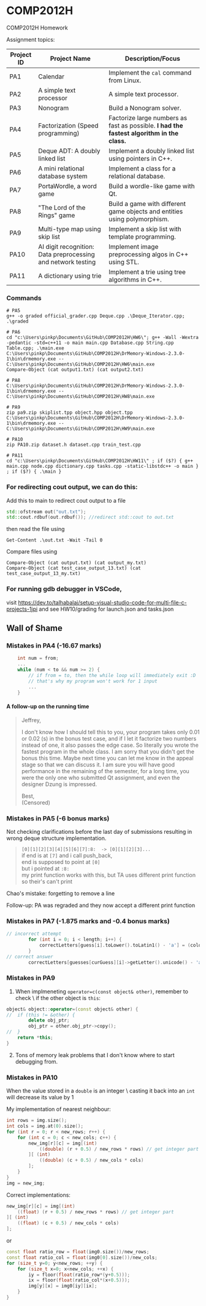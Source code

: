 # COMP2012H
 COMP2012H Homework

Assignment topics:

<!-- ![image](https://github.com/user-attachments/assets/ac96b485-4a52-4380-9e4c-b15700816791) -->

| Project ID | Project Name                                   | Description/Focus                   |
|------------|------------------------------------------------|-------------------------------|
| PA1        | Calendar                                       | Implement the `cal` command from Linux.                            |
| PA2        | A simple text processor                        | A simple text processor.                               |
| PA3        | Nonogram                                     | Build a Nonogram solver.                              |
| PA4        | Factorization (Speed programming)             | Factorize large numbers as fast as possible. **I had the fastest algorithm in the class.**                              |
| PA5        | Deque ADT: A doubly linked list               | Implement a doubly linked list using pointers in C++.                              |
| PA6        | A mini relational database system              | Implement a class for a relational database.                              |
| PA7        | PortaWordle, a word game                      | Build a wordle-like game with Qt.                              |
| PA8        | "The Lord of the Rings" game                  | Build a game with different game objects and entities using polymorphism.                              |
| PA9        | Multi-type map using skip list                | Implement a skip list with template programming.                               |
| PA10       | AI digit recognition: Data preprocessing and network testing | Implement image preprocessing algos in C++ using STL.                        |
| PA11       | A dictionary using trie                        | Implement a trie using tree algorithms in C++.                              |


### Commands
```
# PA5
g++ -o graded official_grader.cpp Deque.cpp .\Deque_Iterator.cpp; .\graded

# PA6
cd "c:\Users\pinkp\Documents\GitHub\COMP2012H\HW6\"; g++ -Wall -Wextra -pedantic -std=c++11 -o main main.cpp Database.cpp String.cpp Table.cpp; .\main.exe 
C:\Users\pinkp\Documents\GitHub\COMP2012H\DrMemory-Windows-2.3.0-1\bin\drmemory.exe -- C:\Users\pinkp\Documents\GitHub\COMP2012H\HW6\main.exe
Compare-Object (cat output1.txt) (cat output2.txt)

# PA8
C:\Users\pinkp\Documents\GitHub\COMP2012H\DrMemory-Windows-2.3.0-1\bin\drmemory.exe -- C:\Users\pinkp\Documents\GitHub\COMP2012H\HW8\main.exe

# PA9
zip pa9.zip skiplist.tpp object.hpp object.tpp
C:\Users\pinkp\Documents\GitHub\COMP2012H\DrMemory-Windows-2.3.0-1\bin\drmemory.exe -- C:\Users\pinkp\Documents\GitHub\COMP2012H\HW9\main.exe

# PA10
zip PA10.zip dataset.h dataset.cpp train_test.cpp

# PA11
cd "c:\Users\pinkp\Documents\GitHub\COMP2012H\HW11\" ; if ($?) { g++ main.cpp node.cpp dictionary.cpp tasks.cpp -static-libstdc++ -o main } ; if ($?) { .\main }

```

### For redirecting cout output, we can do this:
Add this to main to redirect cout output to a file
```C++
std::ofstream out("out.txt");
std::cout.rdbuf(out.rdbuf()); //redirect std::cout to out.txt
```
then read the file using
```
Get-Content .\out.txt -Wait -Tail 0
```

Compare files using
```
Compare-Object (cat output.txt) (cat output_my.txt)
Compare-Object (cat test_case_output_13.txt) (cat test_case_output_13_my.txt)
```

### For running gdb debugger in VSCode,
visit https://dev.to/talhabalaj/setup-visual-studio-code-for-multi-file-c-projects-1jpi and see HW10/grading for launch.json and tasks.json

## Wall of Shame
### Mistakes in PA4 (-16.67 marks)
```C
    int num = from;
    ... 
    while (num < to && num >= 2) { 
        // if from = to, then the while loop will immediately exit :D
        // that's why my program won't work for 1 input
        ...
    }
```

#### A follow-up on the running time
> Jeffrey,
> 
> I don't know how I should tell this to you, your program takes only 0.01 or 0.02 (s) in the bonus test case, and if I let it factorize two numbers instead of one, it also passes the edge case. So literally you wrote the fastest program in the whole class. I am sorry that you didn't get the bonus this time. Maybe next time you can let me know in the appeal stage so that we can discuss it. I am sure you will have good performance in the remaining of the semester, for a long time, you were the only one who submitted Qt assignment, and even the designer Dzung is impressed.
>
> Best, \
> (Censored)

### Mistakes in PA5 (-6 bonus marks)
Not checking clarifications before the last day of submissions resulting in wrong deque structure implementation.

> `[0][1][2][3][4][5][6][7]:8:  -> [0][1][2][3]...` \
> if end is at `[7]` and i call push_back, \
> end is supposed to point at `[0]` \
> but i pointed at `:8:` \
> my print function works with this, but TA uses different print function \
> so their's can't print
 
Chao's mistake: forgetting to remove a line

Follow-up: PA was regraded and they now accept a different print function

### Mistakes in PA7 (-1.875 marks and -0.4 bonus marks)
```C++
// incorrect attempt
        for (int i = 0; i < length; i++) {
            correctLetters[guess[i].toLower().toLatin1() - 'a'] = (colors[i] == YELLOW || colors[i] == GREEN);
        }
// correct answer
        correctLetters[guesses[curGuess][i]->getLetter().unicode() - 'a'] |= (colors[i] != GREY);
```

### Mistakes in PA9 

1. When implmeneting `operator=c(const object& other)`, remember to check \\
if the other object is `this`:
```C++
object& object::operator=(const object& other) {
//  if (this != &other) {
		delete obj_ptr;
		obj_ptr = other.obj_ptr->copy();
//  }
    return *this;
}
```

2. Tons of memory leak problems that I don't know where to start debugging from.

### Mistakes in PA10
When the value stored in a `double` is an integer \\
casting it back into an `int` will decrease its value by 1

My implementation of nearest neighbour:
```C++
int rows = img.size();
int cols = img.at(0).size();
for (int r = 0; r < new_rows; r++) {
	for (int c = 0; c < new_cols; c++) {
		new_img[r][c] = img[(int) 
			((double) (r + 0.5) / new_rows * rows) // get integer part
		][ (int) 
			((double) (c + 0.5) / new_cols * cols) 
		];
	}
}
img = new_img;	
```

Correct implementations:
```C++
new_img[r][c] = img[(int) 
	((float) (r + 0.5) / new_rows * rows) // get integer part
][ (int) 
	((float) (c + 0.5) / new_cols * cols) 
];
```
or 
```C++
const float ratio_row = float(img0.size())/new_rows;
const float ratio_col = float(img0[0].size())/new_cols;
for (size_t y=0; y<new_rows; ++y) {
	for (size_t x=0; x<new_cols; ++x) {
		iy = floor(float(ratio_row*(y+0.5)));
		ix = floor(float(ratio_col*(x+0.5)));
		img[y][x] = img0[iy][ix];
	}
}
```
